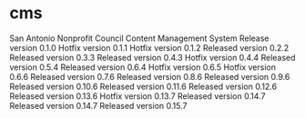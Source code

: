 cms
===

San Antonio Nonprofit Council Content Management System
Release version 0.1.0
Hotfix version 0.1.1
Hotfix version 0.1.2
Released version 0.2.2
Released version 0.3.3
Released version 0.4.3
Hotfix version 0.4.4
Released version 0.5.4
Released version 0.6.4
Hotfix version 0.6.5
Hotfix version 0.6.6
Released version 0.7.6
Released version 0.8.6
Released version 0.9.6
Released version 0.10.6
Released version 0.11.6
Released version 0.12.6
Released version 0.13.6
Hotfix version 0.13.7
Released version 0.14.7
Released version 0.14.7
Released version 0.15.7
